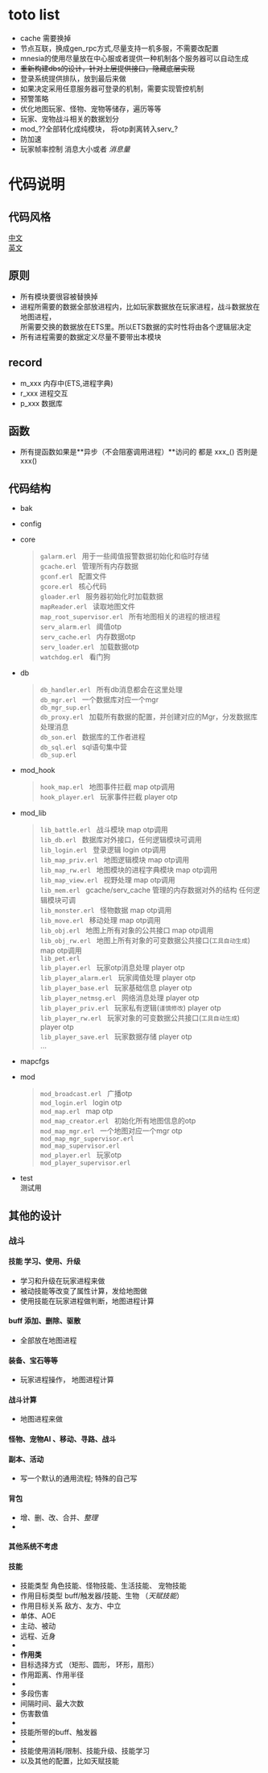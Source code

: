 # toto list

* cache 需要换掉
* 节点互联，换成gen_rpc方式,尽量支持一机多服，不需要改配置
* mnesia的使用尽量放在中心服或者提供一种机制各个服务器可以自动生成
* ~~重新构建dbs的设计，针对上层提供接口，隐藏底层实现~~
* 登录系统提供排队，放到最后来做
* 如果决定采用任意服务器可登录的机制，需要实现管控机制
* 预警策略
* 优化地图玩家、怪物、宠物等储存，遍历等等
* 玩家、宠物战斗相关的数据划分
* mod_??全部转化成纯模块， 将otp剥离转入serv_?
* 防加速
* 玩家帧率控制 消息大小或者 *消息量*

# 代码说明

## 代码风格
 [中文](https://github.com/feng19/erlang_guidelines)  
 [英文](https://github.com/inaka/erlang_guidelines) 
   
## 原则
* 所有模块要很容被替换掉
* 进程所需要的数据全部放进程内，比如玩家数据放在玩家进程，战斗数据放在地图进程，  
  所需要交换的数据放在ETS里。所以ETS数据的实时性将由各个逻辑层决定
* 所有进程需要的数据定义尽量不要带出本模块
    


## record
* m_xxx  内存中(ETS,进程字典)
* r_xxx  进程交互
* p_xxx  数据库

## 函数
* 所有提函数如果是**异步（不会阻塞调用进程）**访问的 都是 xxx_() 否則是 xxx()

## 代码结构
* bak    
* config    
* core    
     > ```galarm.erl ```   用于一些阈值报警数据初始化和临时存储    
     ```gcache.erl ``` 管理所有内存数据   
     ```gconf.erl ```  配置文件   
     ```gcore.erl ```  核心代码    
     ```gloader.erl ```  服务器初始化时加载数据    
     ```mapReader.erl ```  读取地图文件    
     ```map_root_supervisor.erl ``` 所有地图相关的进程的根进程  
     ```serv_alarm.erl ``` 阈值otp  
     ```serv_cache.erl ```  内存数据otp  
     ```serv_loader.erl ```  加载数据otp  
     ```watchdog.erl ```     看门狗  

* db  
    > ```db_handler.erl ``` 所有db消息都会在这里处理  
     ```db_mgr.erl ```     一个数据库对应一个mgr  
     ```db_mgr_sup.erl ```  
     ```db_proxy.erl ```   加载所有数据的配置，并创建对应的Mgr，分发数据库处理消息  
     ```db_son.erl ```     数据库的工作者进程  
     ```db_sql.erl ```     sql语句集中营  
     ```db_sup.erl ```  

* mod_hook  
    >```hook_map.erl ```  地图事件拦截 map otp调用  
    ```hook_player.erl ``` 玩家事件拦截  player otp

* mod_lib  
     >```lib_battle.erl ``` 战斗模块 map otp调用   
     ```lib_db.erl ```      数据库对外接口，任何逻辑模块可调用    
     ```lib_login.erl ```   登录逻辑 login otp调用  
     ```lib_map_priv.erl ``` 地图逻辑模块 map otp调用  
     ```lib_map_rw.erl ```   地图模块的进程字典模块  map otp调用  
     ```lib_map_view.erl ``` 视野处理  map otp调用  
     ```lib_mem.erl ```      gcache/serv_cache 管理的内存数据对外的结构  任何逻辑模块可调  
     ```lib_monster.erl ```  怪物数据  map otp调用  
     ```lib_move.erl ```  移动处理 map otp调用  
     ```lib_obj.erl ```    地图上所有对象的公共接口 map otp调用  
     ```lib_obj_rw.erl ``` 地图上所有对象的可变数据公共接口(`工具自动生成`) map otp调用  
     ```lib_pet.erl ```  
     ```lib_player.erl ```  玩家otp消息处理  player otp   
     ```lib_player_alarm.erl ```  玩家阈值处理   player otp  
     ```lib_player_base.erl ```   玩家基础信息 player otp  
     ```lib_player_netmsg.erl ```  网络消息处理 player otp  
     ```lib_player_priv.erl ```  玩家私有逻辑(`谨慎修改`) player otp  
     ```lib_player_rw.erl ``` 玩家对象的可变数据公共接口(`工具自动生成`)  player otp  
     ```lib_player_save.erl ``` 玩家数据存储 player otp     
    ...  

* mapcfgs  
  
* mod  
     >```mod_broadcast.erl ``` 广播otp    
     ```mod_login.erl ```    login otp    
     ```mod_map.erl ```       map otp    
     ```mod_map_creator.erl ```  初始化所有地图信息的otp  
     ```mod_map_mgr.erl ```   一个地图对应一个mgr  otp   
     ```mod_map_mgr_supervisor.erl ```    
     ```mod_map_supervisor.erl ```    
     ```mod_player.erl ```   玩家otp   
     ```mod_player_supervisor.erl ```     

* test  
  测试用     
  
  
  
  
  
## 其他的设计
### 战斗
#### 技能 学习、使用、升级  
* 学习和升级在玩家进程来做 
* 被动技能等改变了属性计算，发给地图做
* 使用技能在玩家进程做判断，地图进程计算


#### buff 添加、删除、驱散  
* 全部放在地图进程

#### 装备、宝石等等
* 玩家进程操作， 地图进程计算

#### 战斗计算
* 地图进程来做
    
#### 怪物、宠物AI 、移动、寻路、战斗
#### 副本、活动
* 写一个默认的通用流程; 特殊的自己写
#### 背包  
* 增、删、改、合并、*整理*
* 
#### 其他系统不考虑
          
  
  
#### 技能
  * 技能类型 角色技能、怪物技能、生活技能、 宠物技能
  * 作用目标类型 buff/触发器/技能、生物 （*天赋技能*）
  * 作用目标关系 敌方、友方、中立
  * 单体、AOE
  * 主动、被动
  * 远程、近身
  *
  * **作用类** 
  * 目标选择方式 （矩形、圆形， 环形，扇形）
  * 作用距离、作用半径
  *
  * 多段伤害
  * 间隔时间、最大次数
  * 伤害数值
  *
  * 技能所带的buff、触发器
  *
  * 技能使用消耗/限制、技能升级、技能学习
  * 以及其他的配置，比如天赋技能
    
